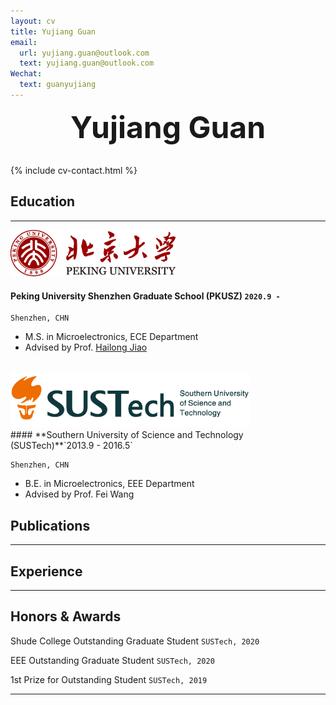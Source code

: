 ```yaml
---
layout: cv
title: Yujiang Guan
email:
  url: yujiang.guan@outlook.com
  text: yujiang.guan@outlook.com
Wechat: 
  text: guanyujiang
---
```


<font size="7"><center><b>Yujiang Guan</b></center></font><br />

<!--
include contact information from the front matter
Supported arguments:

    - homepage: url, text
        - phone
        - email
-->

{% include cv-contact.html %}

## Education

---

<img src="media/标志与中英文校名组合规范_左右.png" style="zoom:67%;" />  

#### **Peking University Shenzhen Graduate School (PKUSZ)** `2020.9 -`

```
Shenzhen, CHN
```

- M.S. in Microelectronics, ECE Department
- Advised by Prof. [Hailong Jiao](http://pku-vlsi.com/)
<br>



<div align="left"><img src="media/LOGO.png" style="zoom: 67%;" /> </div> 
#### **Southern University of Science and Technology (SUSTech)**`2013.9 - 2016.5`

```
Shenzhen, CHN
```

- B.E. in Microelectronics, EEE Department
- Advised by  Prof. Fei Wang

## Publications

---

## Experience

---

## Honors & Awards


Shude College Outstanding Graduate Student `SUSTech, 2020` <br>

EEE Outstanding Graduate Student `SUSTech, 2020` <br>

1st Prize for Outstanding Student `SUSTech, 2019` <br>

---
